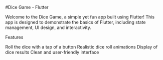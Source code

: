 #Dice Game - Flutter

Welcome to the Dice Game, a simple yet fun app built using Flutter! This app is designed to demonstrate the basics of Flutter, including state management, UI design, and interactivity.

Features

Roll the dice with a tap of a button
Realistic dice roll animations
Display of dice results
Clean and user-friendly interface
